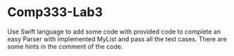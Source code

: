 # Comp333-Lab3
Use Swift language to add some code with provided code to complete an easy Parser with implemented MyList and pass all the test cases.
There are some hints in the comment of the code.
